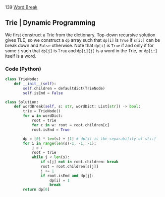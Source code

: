 139 [Word Break](https://leetcode.com/problems/word-break/description/)

## Trie | Dynamic Programming
We first construct a Trie from the dictionary. Top-down recursive solution gives TLE, so we construct a `dp` array such that `dp[i]` is `True` if `s[i:]` can be break down and `False` otherwise. Note that `dp[i]` is `True` if and only if for some `j` such that `dp[j]` is `True` and `dp[i][j]` is a word in the Trie, or `dp[i:]` itself is a word.

### Code (Python)
```python
class TrieNode:
    def __init__(self):
        self.children = defaultdict(TrieNode)
        self.isEnd = False

class Solution:
    def wordBreak(self, s: str, wordDict: List[str]) -> bool:
        trie = TrieNode()
        for w in wordDict:
            root = trie
            for c in w: root = root.children[c]
            root.isEnd = True

        dp = [0] * len(s) + [1] # dp[i] is the separability of s[i:]
        for i in range(len(s)-1, -1, -1):
            j = i
            root = trie
            while j < len(s):
                if s[j] not in root.children: break
                root = root.children[s[j]]
                j += 1
                if root.isEnd and dp[j]: 
                    dp[i] = 1
                    break
        return dp[0]
```
